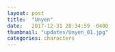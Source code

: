 ```yaml
---
layout: post
title:  "Unyen"
date:   2017-12-31 20:34:59 -0400
thumbnail: "updates/Unyen_01.jpg"
categories: characters
---
```

